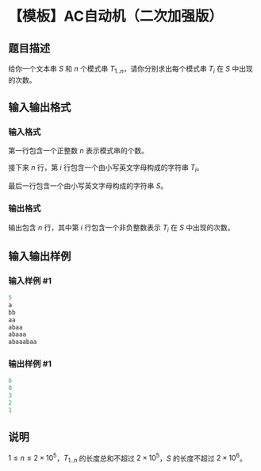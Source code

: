 # 【模板】AC自动机（二次加强版）

## 题目描述

给你一个文本串 $S$ 和 $n$ 个模式串 $T_{1..n}$，请你分别求出每个模式串 $T_i$ 在 $S$ 中出现的次数。

## 输入输出格式

### 输入格式

第一行包含一个正整数 $n$ 表示模式串的个数。

接下来 $n$ 行，第 $i$ 行包含一个由小写英文字母构成的字符串 $T_i$。

最后一行包含一个由小写英文字母构成的字符串 $S$。

### 输出格式

输出包含 $n$ 行，其中第 $i$ 行包含一个非负整数表示 $T_i$ 在 $S$ 中出现的次数。

## 输入输出样例

### 输入样例 #1

```cpp
5
a
bb
aa
abaa
abaaa
abaaabaa

```
### 输出样例 #1

```cpp
6
0
3
2
1

```
## 说明

$1\le n\le 2\times10^5$，$T_{1..n}$ 的长度总和不超过 $2\times 10^5$，$S$ 的长度不超过 $2\times10^6$。

